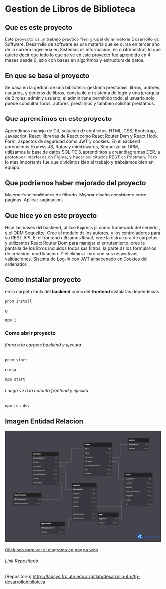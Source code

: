 # Gestion de Libros de Biblioteca

## Que es este proyecto
Este proyecto es un trabajo practico final grupal de la materia Desarrollo de Software. Desarrollo de software es una materia que se cursa en tercer año de la carrera Ingenieria en Sistemas de informacion, es cuatrimestral; lo que quiere decir que todo lo que se ve en este proyecto fue aprendido en 4 meses desde 0, solo con bases en algoritmos y estructura de datos.

## En que se basa el proyecto
Se basa en la gestion de una biblioteca: gestiona prestamos, libros, autores, usuarios, y generos de libros, consta de un sistema de login y una jerarquia de 2 roles: admin y usuario, el admin tiene permitido todo, el usuario solo puede consultar libros, autores, prestamos y tambien solicitar prestamos.

## Que aprendimos en este proyecto
Aprendimos manejo de Git, solucion de conflictos, HTML, CSS, Bootstrap, Javascript, React, librerias de React como React Router Dom y React Hook Form, aspectos de seguridad como JWT y cookies. En el backend aprendimos Express JS, Rutas y middlewares, Sequelize de ORM, utilizamos la base de datos SQLITE 3, aprendimos a crear diagramas DER, a prototipar interfaces en Figma, y hacer solicitudes REST en Postman. Pero lo mas importante fue que dividimos bien el trabajo y trabajamos bien en equipo.

## Que podriamos haber mejorado del proyecto
Mejorar funcionalidades de filtrado.
Mejorar diseño consistente entre paginas.
Aplicar paginacion.

## Que hice yo en este proyecto
Hice las bases del backend, utilice Express js como framework del servidor, y el ORM Sequelize.
Cree el modelo de los autores, y los controladores para su REST API.
El el frontend utlizamos React, cree la estructura de carpetas y utilizamos React Router Dom para manejar el enrutamiento,
cree la pantalla de los libros incluidos todos sus filtros, la parte de los formularios de creacion, modificacion. Y el eliminar libro con sus respectivas validaciones.
Sistema de Log-in con JWT almacenado en Cookies del ordenador.

## Como installar proyecto
en la carpeta tanto del **backend** como del **frontend** instala las dependecias  

```bash
pnpm install
```

o 

```bash
npm i
```

### Como abrir proyecto
###### Entra a la carpeta backend y ejecuta

```bash
pnpm start
```

o usa

```bash
npm start
```

###### Luego ve a la carpeta frontend y ejecuta
```bash
npm run dev
```

## Imagen Entidad Relacion
![image info](utils/diagrams/DER%20basico.png)

[Click aca para ver el diagrama en pagina web](https://dbdiagram.io/d/libros-DDS-666258899713410b05f98bbe)

###### Link Repositorio
[Repositorio] https://labsys.frc.utn.edu.ar/gitlab/desarrollo-4m/tp-desarrollobiblioteca
